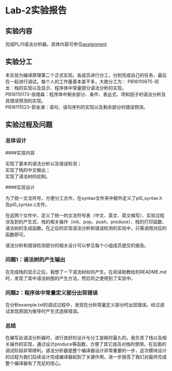 # Lab-2实验报告

## 实验内容

完成PL/0语法分析器。具体内容可参见[assignment](http://210.45.114.146:880/staff/assignments/tree/master/lab-2)

## 实验分工

本实验为编译原理第二个正式实验。各成员进行分工，分别完成自己的任务，最后在一起进行调试。每个人的工作量基本差不多，大致分工为：
PB16110675-邓龙：栈的实现以及显示、程序体中常量部分语法分析的实现。   
PB16110173-徐煜森：程序体中剩余部分、条件、表达式、项和因子的语法分析及其错误预测的实现。   
PB16111523-郭金涛：语句、语句序列的实现以及剩余部分的错误预测。
   

## 实验过程及问题

### 总体设计

####实现内容

实现了基本的语法分析以及错误检测；   
实现了栈的中文输出；   
实现了语法树的绘制。

####实现设计

为了统一文法符号，方便分工合作，在syntax文件夹中额外定义了pl0_syntax.h及pl0_syntax.c文件。

在这两个文件中，定义了统一的文法符号表（中文、英文、英文缩写）、实验过程涉及到的产生式、栈的相关操作（init、pop、push、produce）、栈的打印函数、语法树的生成函数。在之后的实现语法分析和错误检测的实验中，只需调用对应的函数即可。

语法分析和错误检测部分的相关设计可以参见每个小组成员提交的报告。

### 问题1：语法树的产生输出
在完成栈的显示之后，我想了一下语法树如何产生。在阅读助教给的README.md时，发现了其中语法树图的产生方法，然后将之使用到了实验中。


### 问题2：程序体中常量定义部分出现错误
在分析example.txt的调试过程中，发现在分析常量定义部分时出现错误。经过调试发现原因为推导时产生式选择错误。


### 总结

在编写此语法分析器时，进行良好的设计与分工是耗时最久的。我负责了栈以及相关操作的实现，通过设计produce等函数，方便了其它成员对栈的使用，在后面的调试阶段非常顺利。语法分析器是整个编译器设计非常重要的一步，这次模块设计的过程为我们后续设计完成编译器起到了关键作用，进一步提高了我们对最终完成整个编译器有了充足的信心。
